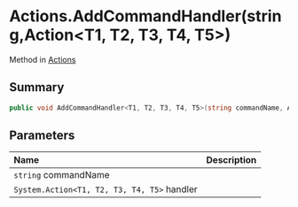 # Actions.AddCommandHandler(string,Action<T1, T2, T3, T4, T5>)

Method in [Actions](/api/csharp/yarn.unity.actions.md)

## Summary



```csharp
public void AddCommandHandler<T1, T2, T3, T4, T5>(string commandName, Action<T1, T2, T3, T4, T5> handler);
```

## Parameters

|Name|Description|
|:---|:---|
|`string` commandName||
|`System.Action<T1, T2, T3, T4, T5>` handler||

